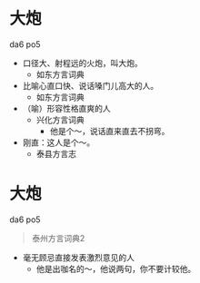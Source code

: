 # 大炮
da6 po5
+ 口径大、射程远的火炮，叫大炮。
  * 如东方言词典
+ 比喻心直口快、说话嗓门儿高大的人。
  * 如东方言词典
+ （喻）形容性格直爽的人
  * 兴化方言词典
    - 他是个～，说话直来直去不拐弯。
+ 刚直：这人是个～。
  * 泰县方言志

# 大炮
da6 po5
> 泰州方言词典2
- 毫无顾忌直接发表激烈意见的人
  - 他是出咖名的～，他说两句，你不要计较他。
